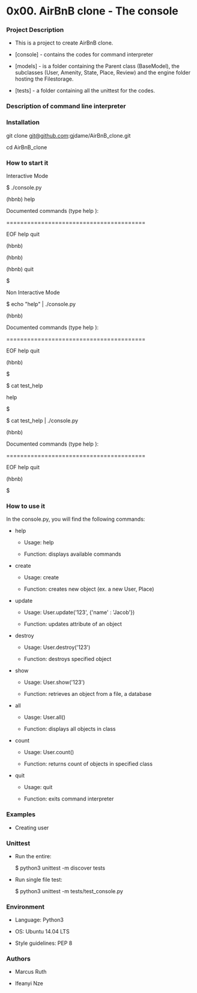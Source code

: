 # 0x00. AirBnB clone - The console



### Project Description



* This is a project to create AirBnB clone.

* [console] - contains the codes for command interpreter

* [models] - is a folder containing the Parent class (BaseModel), the subclasses (User, Amenity, State, Place, Review) and the engine folder hosting the Filestorage.

* [tests] - a folder containing all the unittest for the codes.



### Description of command line interpreter



### Installation



  git clone git@github.com:gjdame/AirBnB_clone.git

cd AirBnB_clone



### How to start it



Interactive Mode



  $ ./console.py

  (hbnb) help



  Documented commands (type help <topic>):

  ========================================

  EOF  help  quit



  (hbnb) 

  (hbnb) 

  (hbnb) quit

  $



Non Interactive Mode



  $ echo "help" | ./console.py

  (hbnb)



  Documented commands (type help <topic>):

  ========================================

  EOF  help  quit

  (hbnb) 

  $

  $ cat test_help

  help

  $

  $ cat test_help | ./console.py

  (hbnb)



  Documented commands (type help <topic>):

  ========================================

  EOF  help  quit

  (hbnb) 

  $



### How to use it



In the console.py, you will find the following commands:



* help



    - Usage: help

    - Function: displays available commands



* create



    - Usage: create <class>

    - Function: creates new object (ex. a new User, Place)



* update



    - Usage: User.update('123', {'name' : 'Jacob'})

    - Function: updates attribute of an object



* destroy

    - Usage: User.destroy('123')

    - Function: destroys specified object



* show



    - Usage: User.show('123')

    - Function: retrieves an object from a file, a database



* all



    - Uasge: User.all()

    - Function: displays all objects in class



* count



    - Usage: User.count()

    - Function: returns count of objects in specified class



* quit



    - Usage: quit

    - Function: exits command interpreter



### Examples



* Creating user



### Unittest



* Run the entire:



    $ python3 unittest -m discover tests



* Run single file test:



    $ python3 unittest -m tests/test_console.py



### Environment



  * Language: Python3

  * OS: Ubuntu 14.04 LTS

  * Style guidelines: PEP 8



### Authors



  - Marcus Ruth

  - Ifeanyi Nze

